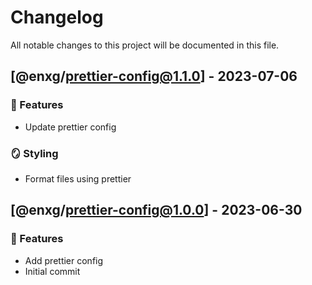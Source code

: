 # Changelog

All notable changes to this project will be documented in this file.

## [@enxg/prettier-config@1.1.0] - 2023-07-06

### 🚀 Features

- Update prettier config

### 🪞 Styling

- Format files using prettier

## [@enxg/prettier-config@1.0.0] - 2023-06-30

### 🚀 Features

- Add prettier config
- Initial commit
